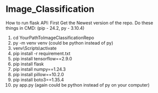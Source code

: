 # Image_Classification

How to run flask API:
First Get the Newest version of the repo.
Do these things in CMD:
(pip - 24.2, py - 3.10.4)

1. cd YourPathToImageClassificationRepo
2. py -m venv venv (could be python instead of py)
3. venv\Scripts\activate
4. pip install -r requirement.txt
5. pip install tensorflow==2.9.0
6. pip install flask
7. pip install numpy==1.24.3
8. pip install pillow==10.2.0
9. pip install boto3==1.35.4
10. py app.py (again could be python instead of py on your computer)
